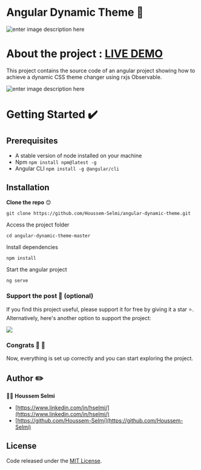 # Angular Dynamic Theme 🎨

![enter image description here](https://firebasestorage.googleapis.com/v0/b/booki-26bbf.appspot.com/o/bannerAngularTheme.png?alt=media&token=24938368-927c-43a3-a8ac-24fc9b05cbf2)

# About the project :  [LIVE DEMO](https://angular-dynamic-theme.web.app/)
This project contains the source code of an angular project showing how to achieve a dynamic CSS theme changer using rxjs Observable.

![enter image description here](https://firebasestorage.googleapis.com/v0/b/booki-26bbf.appspot.com/o/theme2.gif?alt=media&token=66b224c8-6ace-4543-b52c-6868da2820d3)

# Getting Started ✔️

## Prerequisites

- A stable version of node installed on your machine
- Npm
  `npm install npm@latest -g`
- Angular CLI
  `npm install -g @angular/cli`

## Installation

**Clone the repo** :blush:

    git clone https://github.com/Houssem-Selmi/angular-dynamic-theme.git


Access the project folder

    cd angular-dynamic-theme-master

Install dependencies

    npm install

Start the angular project

    ng serve

### Support the post 💪 (optional) 
If you find this project useful, please support it for free by giving it a star ⭐. 
Alternatively, here's another option to support the project: 

<a href="https://www.buymeacoffee.com/hselmi"><img src="https://img.buymeacoffee.com/button-api/?text=Buy me a coffee&emoji=&slug=hselmi&button_colour=FFDD00&font_colour=000000&font_family=Lato&outline_colour=000000&coffee_colour=ffffff" /></a>



### Congrats 👏 🎉

Now, everything is set up correctly and you can start exploring the project.

## Author :pencil2:

👨‍💻 **Houssem Selmi**

- [https://www.linkedin.com/in/hselmi/](https://www.linkedin.com/in/hselmi/)
- [https://github.com/Houssem-Selmi](https://github.com/Houssem-Selmi)

## License

Code released under the [ MIT License](https://github.com/Houssem-Selmi/booki/blob/master/LICENSE.txt).
